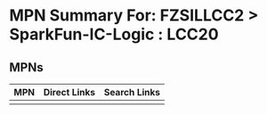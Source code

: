 



# MPN Summary For: FZSILLCC2 > SparkFun-IC-Logic : LCC20

## MPNs
  

|MPN|Direct Links|Search Links|
| :--- | :--- | :--- |
||||

